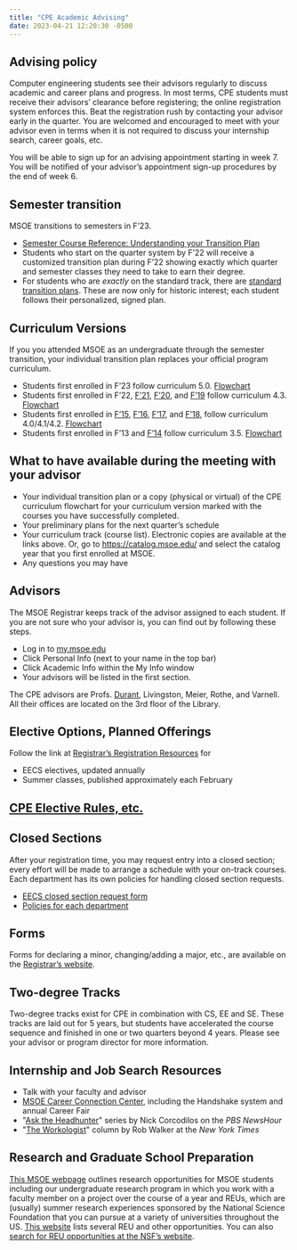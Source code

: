 ```yaml
---
title: "CPE Academic Advising"
date: 2023-04-21 12:20:30 -0500
---
```


## Advising policy

Computer engineering students see their advisors regularly to discuss academic and career plans and progress. In most terms, CPE students must receive their advisors&rsquo; clearance before registering; the online registration system enforces this. Beat the registration rush by contacting your advisor early in the quarter. You are welcomed and encouraged to meet with your advisor even in terms when it is not required to discuss your internship search, career goals, etc.

You will be able to sign up for an advising appointment starting in week 7. You will be notified of your advisor&rsquo;s appointment sign-up procedures by the end of week 6.

## Semester transition
MSOE transitions to semesters in F&rsquo;23.
* [Semester Course Reference: Understanding your Transition Plan](semester-transition-ref.html)
* Students who start on the quarter system by F&rsquo;22 will receive a customized transition plan during F&rsquo;22 showing exactly which quarter and semester classes they need to take to earn their degree.
* For students who are *exactly* on the standard track, there are [standard transition plans](standardTransitionPlans.pdf). These are now only for historic interest; each student follows their personalized, signed plan.

## Curriculum Versions

If you you attended MSOE as an undergraduate through the semester transition, your individual transition plan replaces your official program curriculum.

* Students first enrolled in F&rsquo;23 follow curriculum 5.0. <a href="curriculum-5.0rev01.pdf">Flowchart</a>
* Students first enrolled in F&rsquo;22, <a href="https://catalog.msoe.edu/preview_program.php?catoid=24&poid=1200&returnto=711">F&rsquo;21</a>, <a href="https://catalog.msoe.edu/preview_program.php?catoid=22&poid=1101&returnto=630">F&rsquo;20</a>, and <a href="https://catalog.msoe.edu/preview_program.php?catoid=20&poid=1001&returnto=562">F&rsquo;19</a> follow curriculum 4.3. <a href="curriculum-4.3rev01.pdf">Flowchart</a>
* Students first enrolled in <a href="https://catalog.msoe.edu/preview_program.php?catoid=10&poid=506&returnto=364">F&rsquo;15</a>,
          <a href="https://catalog.msoe.edu/preview_program.php?catoid=14&poid=704&returnto=394">F&rsquo;16</a>,
   <a href="https://catalog.msoe.edu/preview_program.php?catoid=16&poid=810&returnto=442">F&rsquo;17</a>, and
          <a href="https://catalog.msoe.edu/preview_program.php?catoid=18&poid=914&returnto=511">F&rsquo;18</a>,
           follow curriculum 4.0/4.1/4.2. <a href="curriculum-4.0rev08.pdf">Flowchart</a>
* Students first enrolled in F&rsquo;13 and <a href="https://catalog.msoe.edu/preview_program.php?catoid=8&poid=410&returnto=220">F&rsquo;14</a>
          follow curriculum 3.5. <a href="curriculum-3.5rev01.pdf">Flowchart</a>

## What to have available during the meeting with your advisor
* Your individual transition plan or a copy (physical or virtual) of the CPE curriculum flowchart for your curriculum version marked with the courses you have successfully completed.
* Your preliminary plans for the next quarter&rsquo;s schedule
* Your curriculum track (course list). Electronic copies are available at the links above. Or, go to <a href="https://catalog.msoe.edu/">https://catalog.msoe.edu/</a> and select the catalog year that you first enrolled at MSOE.
* Any questions you may have

## Advisors
The MSOE Registrar keeps track of the advisor assigned to each student. If you are not sure who your advisor is, you can find out by following these steps.
  * Log in to <a href="https://my.msoe.edu/ICS/">my.msoe.edu</a>
  * Click Personal Info (next to your name in the top bar)
  * Click Academic Info within the My Info window
  * Your advisors will be listed in the first section.

The CPE advisors are Profs. <a href="durant.html">Durant</a>, Livingston, Meier, Rothe, and Varnell. All their offices are located on the 3rd floor of the Library.

## Elective Options, Planned Offerings

Follow the link at <a href="https://www.msoe.edu/academics/departments/registrar/#Registration">Registrar&rsquo;s Registration Resources</a> for

* EECS electives, updated annually
* Summer classes, published approximately each February

## <a href="cpeElectiveRules.html">CPE Elective Rules, etc.</a>

## Closed Sections
After your registration time, you may request entry into a closed section; every effort will be made to arrange a schedule with your on-track courses. Each department has its own policies for handling closed section requests.

* <a href="https://s3.amazonaws.com/msoe/files/resources/request_to_enter_closed_eecs_course_fill_in_form.pdf">EECS closed section request form</a>
* <a href="https://www.msoe.edu/academics/departments/registrar/independent-study-and-closed-section/">Policies for each department</a>

## Forms
Forms for declaring a minor, changing/adding a major, etc., are available on the <a href="https://www.msoe.edu/academics/departments/registrar/#Student%20Forms">Registrar&rsquo;s website</a>.

## Two-degree Tracks
Two-degree tracks exist for CPE in combination with CS, EE and SE. These tracks are laid out for 5 years, but students have accelerated the course sequence and finished in one or two quarters beyond 4 years. Please see your advisor or program director for more information.

## Internship and Job Search Resources
* Talk with your faculty and advisor
* [MSOE Career Connection Center](https://www.msoe.edu/the-msoe-advantage/career-connections-center/), including the Handshake system and annual Career Fair
* "[Ask the Headhunter](https://www.pbs.org/newshour/author/ncorcodilos)" series by Nick Corcodilos on the *PBS NewsHour*
* "[The Workologist](https://www.nytimes.com/column/workologist)" column by Rob Walker at the *New York Times*

## Research and Graduate School Preparation

[This MSOE webpage](https://www.msoe.edu/academics/how-we-teach/labs-and-research/undergraduate-research/) outlines research opportunities for MSOE students including our undergraduate research program in which you work with a faculty member on a project over the course of a year and REUs, which are (usually) summer research experiences sponsored by the National Science Foundation that you can pursue at a variety of universities throughout the US. [This website](https://pathwaystoscience.org/) lists several REU and other opportunities. You can also [search for REU opportunities at the NSF&rsquo;s website](https://www.nsf.gov/crssprgm/reu/reu_search.jsp).
